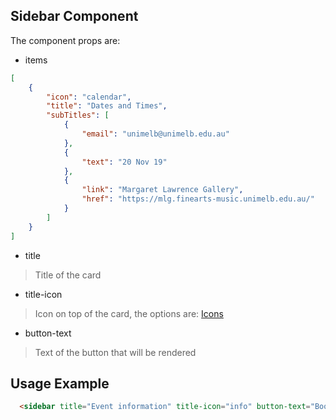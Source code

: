 ## Sidebar Component

The component props are:

- items

```json
[
    {
        "icon": "calendar",
        "title": "Dates and Times",
        "subTitles": [
            {
                "email": "unimelb@unimelb.edu.au"
            },
            {
                "text": "20 Nov 19"
            },
            {
                "link": "Margaret Lawrence Gallery",
                "href": "https://mlg.finearts-music.unimelb.edu.au/"
            }
        ]
    }
]
```

- title
 > Title of the card

- title-icon
 > Icon on top of the card, the options are: [Icons](https://pattern-lib-unimelb.netlify.com/?selectedKind=Icons&selectedStory=Spritesheet&full=0&addons=1&stories=1&panelRight=0&addonPanel=REACT_STORYBOOK%2Freadme%2Fpanel)
- button-text
 > Text of the button that will be rendered


## Usage Example

```html
  <sidebar title="Event information" title-icon="info" button-text="Book tickets" items="[{items object}]"></sidebar>
```